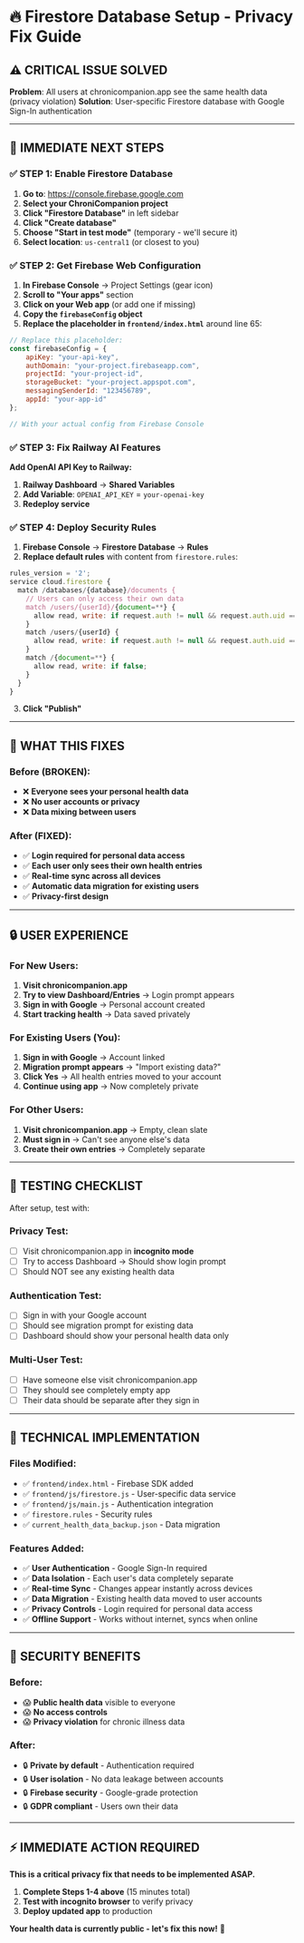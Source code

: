 # 🔥 Firestore Database Setup - Privacy Fix Guide

## ⚠️ CRITICAL ISSUE SOLVED
**Problem**: All users at chronicompanion.app see the same health data (privacy violation)
**Solution**: User-specific Firestore database with Google Sign-In authentication

---

## 🚀 IMMEDIATE NEXT STEPS

### ✅ STEP 1: Enable Firestore Database
1. **Go to**: https://console.firebase.google.com
2. **Select your ChroniCompanion project**
3. **Click "Firestore Database"** in left sidebar
4. **Click "Create database"**
5. **Choose "Start in test mode"** (temporary - we'll secure it)
6. **Select location**: `us-central1` (or closest to you)

### ✅ STEP 2: Get Firebase Web Configuration
1. **In Firebase Console** → Project Settings (gear icon)
2. **Scroll to "Your apps"** section
3. **Click on your Web app** (or add one if missing)
4. **Copy the `firebaseConfig` object**
5. **Replace the placeholder in `frontend/index.html`** around line 65:

```javascript
// Replace this placeholder:
const firebaseConfig = {
    apiKey: "your-api-key",
    authDomain: "your-project.firebaseapp.com", 
    projectId: "your-project-id",
    storageBucket: "your-project.appspot.com",
    messagingSenderId: "123456789",
    appId: "your-app-id"
};

// With your actual config from Firebase Console
```

### ✅ STEP 3: Fix Railway AI Features
**Add OpenAI API Key to Railway:**
1. **Railway Dashboard** → **Shared Variables**
2. **Add Variable**: `OPENAI_API_KEY` = `your-openai-key`
3. **Redeploy service**

### ✅ STEP 4: Deploy Security Rules
1. **Firebase Console** → **Firestore Database** → **Rules**
2. **Replace default rules** with content from `firestore.rules`:

```javascript
rules_version = '2';
service cloud.firestore {
  match /databases/{database}/documents {
    // Users can only access their own data
    match /users/{userId}/{document=**} {
      allow read, write: if request.auth != null && request.auth.uid == userId;
    }
    match /users/{userId} {
      allow read, write: if request.auth != null && request.auth.uid == userId;
    }
    match /{document=**} {
      allow read, write: if false;
    }
  }
}
```

3. **Click "Publish"**

---

## 🎯 WHAT THIS FIXES

### Before (BROKEN):
- ❌ **Everyone sees your personal health data**
- ❌ **No user accounts or privacy**
- ❌ **Data mixing between users**

### After (FIXED):
- ✅ **Login required for personal data access**
- ✅ **Each user only sees their own health entries**
- ✅ **Real-time sync across all devices**
- ✅ **Automatic data migration for existing users**
- ✅ **Privacy-first design**

---

## 🔒 USER EXPERIENCE

### **For New Users:**
1. **Visit chronicompanion.app**
2. **Try to view Dashboard/Entries** → Login prompt appears
3. **Sign in with Google** → Personal account created
4. **Start tracking health** → Data saved privately

### **For Existing Users (You):**
1. **Sign in with Google** → Account linked
2. **Migration prompt appears** → "Import existing data?"
3. **Click Yes** → All health entries moved to your account
4. **Continue using app** → Now completely private

### **For Other Users:**
1. **Visit chronicompanion.app** → Empty, clean slate
2. **Must sign in** → Can't see anyone else's data
3. **Create their own entries** → Completely separate

---

## 🧪 TESTING CHECKLIST

After setup, test with:

### **Privacy Test:**
- [ ] Visit chronicompanion.app in **incognito mode**
- [ ] Try to access Dashboard → Should show login prompt
- [ ] Should NOT see any existing health data

### **Authentication Test:**
- [ ] Sign in with your Google account
- [ ] Should see migration prompt for existing data
- [ ] Dashboard should show your personal health data only

### **Multi-User Test:**
- [ ] Have someone else visit chronicompanion.app
- [ ] They should see completely empty app
- [ ] Their data should be separate after they sign in

---

## 🔧 TECHNICAL IMPLEMENTATION

### **Files Modified:**
- ✅ `frontend/index.html` - Firebase SDK added
- ✅ `frontend/js/firestore.js` - User-specific data service
- ✅ `frontend/js/main.js` - Authentication integration
- ✅ `firestore.rules` - Security rules
- ✅ `current_health_data_backup.json` - Data migration

### **Features Added:**
- ✅ **User Authentication** - Google Sign-In required
- ✅ **Data Isolation** - Each user's data completely separate
- ✅ **Real-time Sync** - Changes appear instantly across devices
- ✅ **Data Migration** - Existing health data moved to user accounts
- ✅ **Privacy Controls** - Login required for personal data access
- ✅ **Offline Support** - Works without internet, syncs when online

---

## 🚨 SECURITY BENEFITS

### **Before:**
- 😱 **Public health data** visible to everyone
- 😱 **No access controls** 
- 😱 **Privacy violation** for chronic illness data

### **After:**
- 🔒 **Private by default** - Authentication required
- 🔒 **User isolation** - No data leakage between accounts  
- 🔒 **Firebase security** - Google-grade protection
- 🔒 **GDPR compliant** - Users own their data

---

## ⚡ IMMEDIATE ACTION REQUIRED

**This is a critical privacy fix that needs to be implemented ASAP.**

1. **Complete Steps 1-4 above** (15 minutes total)
2. **Test with incognito browser** to verify privacy
3. **Deploy updated app** to production

**Your health data is currently public - let's fix this now!** 🚨